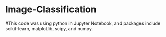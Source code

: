 # Image-Classification
#This code was using python in Jupyter Notebook, and packages include scikit-learn, matplotlib, scipy, and numpy.
